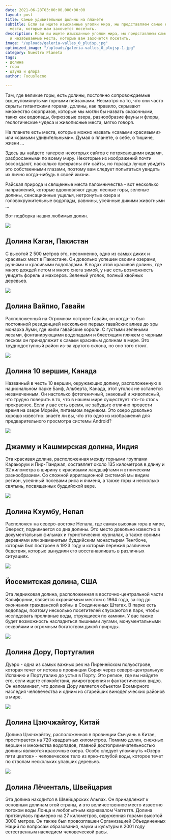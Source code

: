 ```yaml
---
date: 2021-06-28T03:00:00.000+00:00
layout: post
title: Самые удивительные долины на планете
subtitle: Если вы ищете изысканные уголки мира, мы представляем самые красивые и незабываемые
  места, которые вам захочется посетить.
description: Если вы ищете изысканные уголки мира, мы представляем самые красивые
  и незабываемые места, которые вам захочется посетить.
image: "/uploads/galeria-valles_0_plujsp.jpg"
optimized_image: "/uploads/galeria-valles_0_plujsp-1.jpg"
category: Nuestro Planeta
tags:
- долина
- горы
- фауна и флора
author: FocusTecno

---
```

Там, где великие горы, есть долины, постоянно сопровождаемые вышеупомянутыми горными пейзажами. Несмотря на то, что они часто скрыты гигантскими горами, долины, как правило, скрывают множество сюрпризов, которые мы могли бы назвать сказочными, таких как водопады, бирюзовые озера, разнообразие фауны и флоры, геологические чудеса и живописные места, мягко говоря.

На планете есть места, которые можно назвать «самыми красивыми» или «самыми удивительными». Думая о планете, о себе, о тишине, жизни ...

Здесь вы найдете галерею некоторых сайтов с потрясающими видами, разбросанными по всему миру. Некоторые из изображений почти воссоздают, насколько прекрасны эти сайты, но гораздо лучше увидеть это собственными глазами, поэтому вам следует попытаться увидеть их лично когда-нибудь в своей жизни.

Райская природа и священные места паломничества - вот несколько направлений, которые вдохновляют душу: лесные горы, зеленые долины, сенсационные ущелья, нетронутые озера и головокружительные водопады, равнины, усеянные дикими животными ...

Вот подборка наших любимых долин.

![](/uploads/valle-kaghan_l7b9gq.jpg)

## Долина Каган, Пакистан

С высотой 2 500 метров это, несомненно, одно из самых диких и красивых мест в Пакистане. Он довольно успешен своими озерами, ручьями и красивыми водопадами. В водах этой красивой долины, где много дождей летом и много снега зимой, у нас есть возможность увидеть форель и махсеров. Зеленый уголок, полный хвойных деревьев.

![](/uploads/valle-waipio_b7ddsf.jpg)

## Долина Вайпио, Гавайи

Расположенный на Огромном острове Гавайи, он когда-то был постоянной резиденцией нескольких первых гавайских алиев до эры монарха Ауми, где жили гавайские короли. С густыми зелеными лесами, фонтанирующими водопадами и блестящим пляжем с черным песком он принадлежит к самым красивым долинам в мире. Это труднодоступный район из-за крутого склона, но оно того стоит.

![](/uploads/valle-diez-picos_j5ftib.jpg)

## Долина 10 вершин, Канада

Названный в честь 10 вершин, окружающих долину, расположенную в национальном парке Банф, Альберта, Канада, этот уголок не останется незамеченным. Он настолько фотогеничный, знаковый и живописный, что трудно поверить в то, что в нашем мире существует что-то столь прекрасное. Если у вас есть время, не забудьте отлично провести время на озере Морейн, питаемом ледником. Это озеро довольно хорошо известно: знаете ли вы, что это одно из изображений для предварительного просмотра системы Android?

![](/uploads/valle-jammu_whjzmk.jpg)

## Джамму и Кашмирская долина, Индия

Эта красивая долина, расположенная между горными группами Каракорум и Пир-Панджал, составляет около 135 километров в длину и 32 километра в ширину с красивыми ландшафтами и этническим разнообразием. Со сложной ирригационной системой мы видим регион, усеянный посевами риса и ячменя, а также горы и несколько святынь, посвященных буддийской вере.

![](/uploads/valle-khumbu_gf0dno.jpg)

## Долина Кхумбу, Непал

Расположен на северо-востоке Непала, где самая высокая гора в мире, Эверест, поднимается со дна долины. Это место довольно известно в документальных фильмах и туристических журналах, а также своими деревнями или знаменитым буддийским монастырем Тенгбоче, который был построен в 1923 году и который пережил различные бедствия, которые вынудили его восстанавливать в различных ситуациях.

![](/uploads/valle-yosemite_biydgf.jpg)

## Йосемитская долина, США

Эта ледниковая долина, расположенная в восточно-центральной части Калифорнии, является охраняемым местом с 1864 года, за год до окончания гражданской войны в Соединенных Штатах. В парке есть водопады, поэтому несколько посетителей спускаются в парк, чтобы исследовать проливные воды, струящиеся по камням. У вас также будет возможность насладиться пышными лугами, монументальными секвойями и огромным богатством дикой природы.

![](/uploads/valle-duero_xmbsh8.jpg)

## Долина Дору, Португалия

Дуэро - одна из самых важных рек на Пиренейском полуострове, которая течет от истока в провинции Сория через северо-центральную Испанию и Португалию до устья в Порту. Это регион, где вы найдете его, если ищете спокойствия, умиротворения и фантастических видов. Он напоминает, что долина Дору является объектом Всемирного наследия человечества и одним из старейших винодельческих районов в мире.

![](/uploads/valle-jiuzhaigou_qmq7hp.jpg)

## Долина Цзючжайгоу, Китай

Долина Цзючжайгоу, расположенная в провинции Сычуань в Китае, простирается на 720 квадратных километров. Помимо долин, снежных вершин и множества водопадов, главной достопримечательностью долины являются красочные озера. Особо следует упомянуть «Озеро пяти цветов» - человеческое тело из ярко-голубой воды, которое течет по стволам нескольких упавших деревьев.

![](/uploads/valle-lotschental_dygpou.jpg)

## Долина Лёченталь, Швейцария

Эта долина находится в Швейцарских Альпах. Он принадлежит к основным долинам этой страны, и это величественное место известно потоком воды Лонца и любопытным карнавалом Чаггеття. Долина протянулась примерно на 27 километров, окруженная горами высотой 3000 метров. Он также был провозглашен Организацией Объединенных Наций по вопросам образования, науки и культуры в 2001 году естественным наследием человеческой расы.